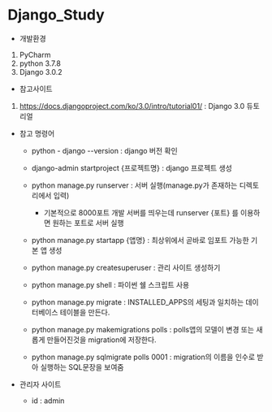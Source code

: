 # Django_Study

- 개발환경
1. PyCharm
2. python 3.7.8
3. Django 3.0.2

- 참고사이트
1. https://docs.djangoproject.com/ko/3.0/intro/tutorial01/ : Django 3.0 듀토리얼

- 참고 명령어
    - python - django --version : django 버전 확인
    - django-admin startproject {프로젝트명} : django 프로젝트 생성
    - python manage.py runserver : 서버 실행(manage.py가 존재하는 디렉토리에서 입력)
        - 기본적으로 8000포트 개발 서버를 띄우는데 runserver {포트} 를 이용하면 원하는 포트로 서버 실행
    - python manage.py startapp {앱명} : 최상위에서 곧바로 임포트 가능한 기본 앱 생성
    - python manage.py createsuperuser : 관리 사이트 생성하기
    - python manage.py shell : 파이썬 쉘 스크립트 사용
    
    - python manage.py migrate : INSTALLED_APPS의 세팅과 일치하는 데이터베이스 테이블을 만든다.
    - python manage.py makemigrations polls : polls앱의 모델이 변경 또는 새롭게 만들어진것을 migration에 저장한다.
    - python manage.py sqlmigrate polls 0001 : migration의 이름을 인수로 받아 실행하는 SQL문장을 보여줌
    
- 관리자 사이트
    - id : admin